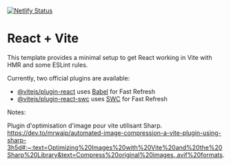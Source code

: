 [![Netlify Status](https://api.netlify.com/api/v1/badges/2379aff5-9d0a-4c36-a969-e6aed1b11c84/deploy-status)](https://app.netlify.com/sites/tonyportoflio/deploys)

# React + Vite

This template provides a minimal setup to get React working in Vite with HMR and some ESLint rules.

Currently, two official plugins are available:

- [@vitejs/plugin-react](https://github.com/vitejs/vite-plugin-react/blob/main/packages/plugin-react/README.md) uses [Babel](https://babeljs.io/) for Fast Refresh
- [@vitejs/plugin-react-swc](https://github.com/vitejs/vite-plugin-react-swc) uses [SWC](https://swc.rs/) for Fast Refresh



Notes:

Plugin d'optimisation d'image pour vite utilisant Sharp. https://dev.to/mrwaip/automated-image-compression-a-vite-plugin-using-sharp-3h5d#:~:text=Optimizing%20Images%20with%20Vite%20and%20the%20Sharp%20Library&text=Compress%20original%20images.,avif%20formats.
